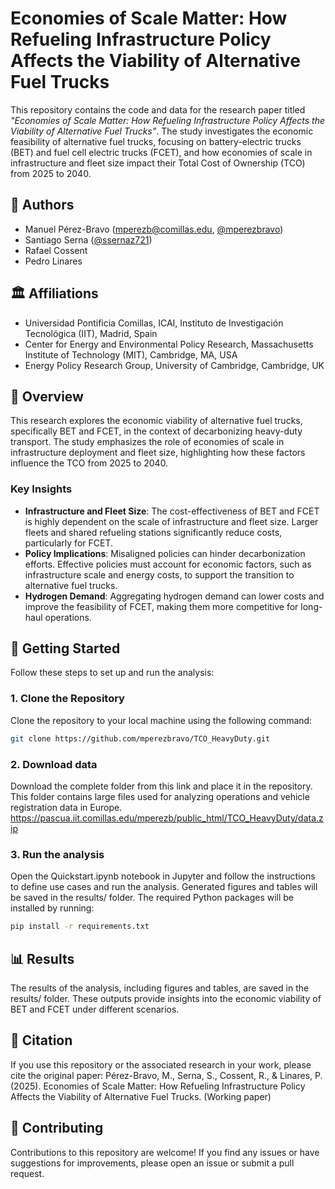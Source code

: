 # Economies of Scale Matter: How Refueling Infrastructure Policy Affects the Viability of Alternative Fuel Trucks

This repository contains the code and data for the research paper titled *"Economies of Scale Matter: How Refueling Infrastructure Policy Affects the Viability of Alternative Fuel Trucks"*. The study investigates the economic feasibility of alternative fuel trucks, focusing on battery-electric trucks (BET) and fuel cell electric trucks (FCET), and how economies of scale in infrastructure and fleet size impact their Total Cost of Ownership (TCO) from 2025 to 2040.

## 📄 Authors
- Manuel Pérez-Bravo (mperezb@comillas.edu, [@mperezbravo](https://github.com/mperezbravo)) 
- Santiago Serna  ([@ssernaz721](https://github.com/ssernaz721))
- Rafael Cossent  
- Pedro Linares  

## 🏛 Affiliations
- Universidad Pontificia Comillas, ICAI, Instituto de Investigación Tecnológica (IIT), Madrid, Spain  
- Center for Energy and Environmental Policy Research, Massachusetts Institute of Technology (MIT), Cambridge, MA, USA  
- Energy Policy Research Group, University of Cambridge, Cambridge, UK  

## 📖 Overview
This research explores the economic viability of alternative fuel trucks, specifically BET and FCET, in the context of decarbonizing heavy-duty transport. The study emphasizes the role of economies of scale in infrastructure deployment and fleet size, highlighting how these factors influence the TCO from 2025 to 2040.

### Key Insights
- **Infrastructure and Fleet Size**: The cost-effectiveness of BET and FCET is highly dependent on the scale of infrastructure and fleet size. Larger fleets and shared refueling stations significantly reduce costs, particularly for FCET.
- **Policy Implications**: Misaligned policies can hinder decarbonization efforts. Effective policies must account for economic factors, such as infrastructure scale and energy costs, to support the transition to alternative fuel trucks.
- **Hydrogen Demand**: Aggregating hydrogen demand can lower costs and improve the feasibility of FCET, making them more competitive for long-haul operations.

## 🚀 Getting Started
Follow these steps to set up and run the analysis:

### 1. Clone the Repository
Clone the repository to your local machine using the following command:
```bash
git clone https://github.com/mperezbravo/TCO_HeavyDuty.git
```
### 2. Download data
Download the complete folder from this link and place it in the repository. This folder contains large files used for analyzing operations and vehicle registration data in Europe.
https://pascua.iit.comillas.edu/mperezb/public_html/TCO_HeavyDuty/data.zip

### 3. Run the analysis
Open the Quickstart.ipynb notebook in Jupyter and follow the instructions to define use cases and run the analysis. Generated figures and tables will be saved in the results/ folder. 
The required Python packages will be installed by running:
```bash
pip install -r requirements.txt
```
## 📊 Results
The results of the analysis, including figures and tables, are saved in the results/ folder. These outputs provide insights into the economic viability of BET and FCET under different scenarios.

## 📝 Citation
If you use this repository or the associated research in your work, please cite the original paper:
Pérez-Bravo, M., Serna, S., Cossent, R., & Linares, P. (2025). Economies of Scale Matter: How Refueling Infrastructure Policy Affects the Viability of Alternative Fuel Trucks. (Working paper)

## 🤝 Contributing
Contributions to this repository are welcome! If you find any issues or have suggestions for improvements, please open an issue or submit a pull request.







